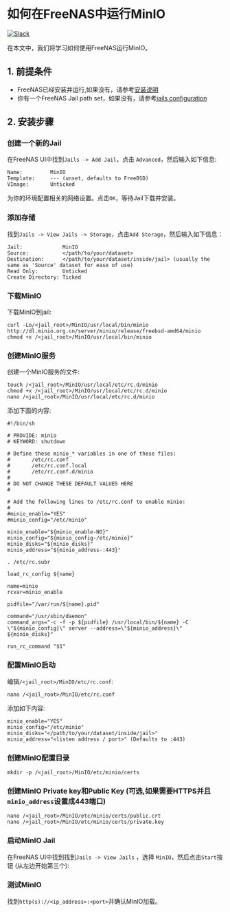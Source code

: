 # 如何在FreeNAS中运行MinIO

 [![Slack](https://slack.min.io/slack?type=svg)](http://slack.minio.org.cn/questions)

在本文中，我们将学习如何使用FreeNAS运行MinIO。 

## 1. 前提条件

- FreeNAS已经安装并运行,如果没有，请参考[安装说明](http://doc.freenas.org/9.10/install.html)
- 你有一个FreeNAS Jail path set，如果没有，请参考[jails configuration](http://doc.freenas.org/9.10/jails.html#jails-configuration)

## 2. 安装步骤

### 创建一个新的Jail

在FreeNAS UI中找到`Jails -> Add Jail`，点击 `Advanced`，然后输入如下信息:

```
Name:         MinIO
Template:     --- (unset, defaults to FreeBSD)
VImage:       Unticked
```

为你的环境配置相关的网络设置。点击`OK`，等待Jail下载并安装。

### 添加存储

找到`Jails -> View Jails -> Storage`，点击`Add Storage`，然后输入如下信息：

```
Jail:             MinIO
Source:           </path/to/your/dataset>
Destination:      </path/to/your/dataset/inside/jail> (usually the same as 'Source' dataset for ease of use)
Read Only:        Unticked
Create Directory: Ticked
```

### 下载MinIO

下载MinIO到jail:

```
curl -Lo/<jail_root>/MinIO/usr/local/bin/minio http://dl.minio.org.cn/server/minio/release/freebsd-amd64/minio
chmod +x /<jail_root>/MinIO/usr/local/bin/minio
```

### 创建MinIO服务

创建一个MinIO服务的文件:

```
touch /<jail_root>/MinIO/usr/local/etc/rc.d/minio
chmod +x /<jail_root>/MinIO/usr/local/etc/rc.d/minio
nano /<jail_root>/MinIO/usr/local/etc/rc.d/minio
```

添加下面的内容:

```
#!/bin/sh

# PROVIDE: minio
# KEYWORD: shutdown

# Define these minio_* variables in one of these files:
#       /etc/rc.conf
#       /etc/rc.conf.local
#       /etc/rc.conf.d/minio
#
# DO NOT CHANGE THESE DEFAULT VALUES HERE
#

# Add the following lines to /etc/rc.conf to enable minio:
#
#minio_enable="YES"
#minio_config="/etc/minio"

minio_enable="${minio_enable-NO}"
minio_config="${minio_config-/etc/minio}"
minio_disks="${minio_disks}"
minio_address="${minio_address-:443}"

. /etc/rc.subr

load_rc_config ${name}

name=minio
rcvar=minio_enable

pidfile="/var/run/${name}.pid"

command="/usr/sbin/daemon"
command_args="-c -f -p ${pidfile} /usr/local/bin/${name} -C \"${minio_config}\" server --address=\"${minio_address}\" ${minio_disks}"

run_rc_command "$1"
```

### 配置MinIO启动

编辑`/<jail_root>/MinIO/etc/rc.conf`:

```
nano /<jail_root>/MinIO/etc/rc.conf
```

添加如下内容:

```
minio_enable="YES"
minio_config="/etc/minio"
minio_disks="</path/to/your/dataset/inside/jail>"
minio_address="<listen address / port>" (Defaults to :443)
```

### 创建MinIO配置目录

```
mkdir -p /<jail_root>/MinIO/etc/minio/certs
```

### 创建MinIO Private key和Public Key (可选,如果需要HTTPS并且`minio_address`设置成443端口)

```
nano /<jail_root>/MinIO/etc/minio/certs/public.crt
nano /<jail_root>/MinIO/etc/minio/certs/private.key
```

### 启动MinIO Jail

在FreeNAS UI中找到找到`Jails -> View Jails` ，选择 `MinIO`，然后点击`Start`按钮 (从左边开始第三个):

### 测试MinIO

找到`http(s)://<ip_address>:<port>`并确认MinIO加载。